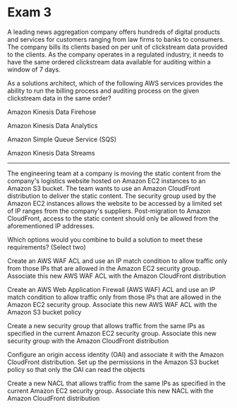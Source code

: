 # Exam 3

A leading news aggregation company offers hundreds of digital products and services for customers ranging from law firms to banks to consumers. The company bills its clients based on per unit of clickstream data provided to the clients. As the company operates in a regulated industry, it needs to have the same ordered clickstream data available for auditing within a window of 7 days.

As a solutions architect, which of the following AWS services provides the ability to run the billing process and auditing process on the given clickstream data in the same order?

Amazon Kinesis Data Firehose

Amazon Kinesis Data Analytics

Amazon Simple Queue Service (SQS)

Amazon Kinesis Data Streams

---

The engineering team at a company is moving the static content from the company's logistics website hosted on Amazon EC2 instances to an Amazon S3 bucket. The team wants to use an Amazon CloudFront distribution to deliver the static content. The security group used by the Amazon EC2 instances allows the website to be accessed by a limited set of IP ranges from the company's suppliers. Post-migration to Amazon CloudFront, access to the static content should only be allowed from the aforementioned IP addresses.

Which options would you combine to build a solution to meet these requirements? (Select two)

Create an AWS WAF ACL and use an IP match condition to allow traffic only from those IPs that are allowed in the Amazon EC2 security group. Associate this new AWS WAF ACL with the Amazon CloudFront distribution

Create an AWS Web Application Firewall (AWS WAF) ACL and use an IP match condition to allow traffic only from those IPs that are allowed in the Amazon EC2 security group. Associate this new AWS WAF ACL with the Amazon S3 bucket policy

Create a new security group that allows traffic from the same IPs as specified in the current Amazon EC2 security group. Associate this new security group with the Amazon CloudFront distribution

Configure an origin access identity (OAI) and associate it with the Amazon CloudFront distribution. Set up the permissions in the Amazon S3 bucket policy so that only the OAI can read the objects

Create a new NACL that allows traffic from the same IPs as specified in the current Amazon EC2 security group. Associate this new NACL with the Amazon CloudFront distribution